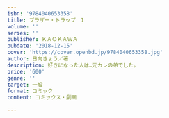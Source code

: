 ```yaml
---
isbn: '9784040653358'
title: ブラザー・トラップ　1
volume: ''
series: ''
publisher: ＫＡＯＫＡＷＡ
pubdate: '2018-12-15'
cover: 'https://cover.openbd.jp/9784040653358.jpg'
author: 日向きょう／著
description: 好きになった人は…元カレの弟でした。
price: '600'
genre: ''
target: 一般
format: コミック
content: コミックス・劇画

---
```

